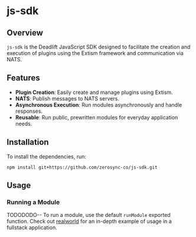# js-sdk

## Overview

`js-sdk` is the Deadlift JavaScript SDK designed to facilitate the creation and execution of plugins using the Extism framework and communication via NATS.

## Features

- **Plugin Creation**: Easily create and manage plugins using Extism.
- **NATS**: Publish messages to NATS servers.
- **Asynchronous Execution**: Run modules asynchronously and handle responses.
- **Reusable**: Run public, prewritten modules for everyday application needs.

## Installation

To install the dependencies, run:

```
npm install git+https://github.com/zerosync-co/js-sdk.git
```

## Usage

### Running a Module
TODODODO--
To run a module, use the default `runModule` exported function. Check out [realworld](https://github.com/zerosync-co/deadlift/tree/master/examples/realworld-deadlift) for an in-depth example of usage in a fullstack application.
